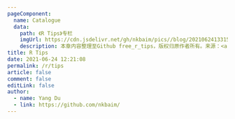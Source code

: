 ```yaml
---
pageComponent:
  name: Catalogue
  data:
    path: 《R Tips》专栏
    imgUrl: https://cdn.jsdelivr.net/gh/nkbaim/pics//blog/20210624133153.png
    description: 本章内容整理至Github free_r_tips，版权归原作者所有。来源：<a href='https://github.com/business-science/free_r_tips' target='_blank'>R Tips</a>
title: R Tips
date: 2021-06-24 12:21:08
permalink: /r/tips
article: false
comment: false
editLink: false
author:
  - name: Yang Du
  - link: https://github.com/nkbaim/
---
```

